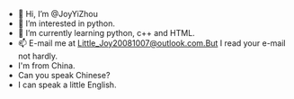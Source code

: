 - 👋 Hi, I’m @JoyYiZhou
- 👀 I’m interested in python.
- 🌱 I’m currently learning python, c++ and HTML.
- 📫 E-mail me at Little_Joy20081007@outlook.com.But I read your e-mail not hardly.
- I'm from China.
- Can you speak Chinese?
- I can speak a little English.

<!---
JoyYiZhou/JoyYiZhou is a ✨ special ✨ repository because its `Read_me.md` (this file) appears on your GitHub profile.
You can click the Preview link to take a look at your changes.
--->
